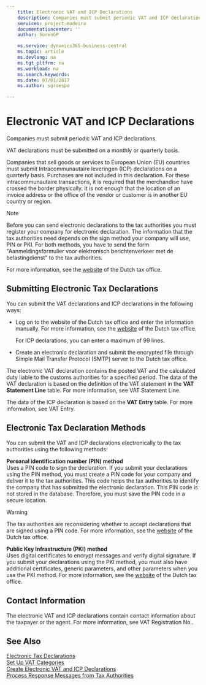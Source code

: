 ```yaml
---
    title: Electronic VAT and ICP Declarations
    description: Companies must submit periodic VAT and ICP declarations.
    services: project-madeira
    documentationcenter: ''
    author: SorenGP

    ms.service: dynamics365-business-central
    ms.topic: article
    ms.devlang: na
    ms.tgt_pltfrm: na
    ms.workload: na
    ms.search.keywords:
    ms.date: 07/01/2017
    ms.author: sgroespe

---
```

# Electronic VAT and ICP Declarations
Companies must submit periodic VAT and ICP declarations.  

VAT declarations must be submitted on a monthly or quarterly basis.  

Companies that sell goods or services to European Union (EU) countries must submit Intracommunautaire leveringen (ICP) declarations on a quarterly basis. Purchases are not included in this declaration. For these intracommunautaire transactions, it is required that the merchandise have crossed the border physically. It is not enough that the location of an invoice address or the office of the vendor or customer is in another EU country or region.  

> [!NOTE]  
>  Before you can send electronic declarations to the tax authorities you must register your company for electronic declaration. The information that the tax authorities need depends on the sign method your company will use, PIN or PKI. For both methods, you have to send the form "Aanmeldingsformulier voor elektronisch berichtenverkeer met de belastingdienst" to the tax authorities.  
>   
>  For more information, see the [website](http://go.microsoft.com/fwlink/?LinkID=223151) of the Dutch tax office.  

## Submitting Electronic Tax Declarations  
You can submit the VAT declarations and ICP declarations in the following ways:  

- Log on to the website of the Dutch tax office and enter the information manually. For more information, see the [website](http://go.microsoft.com/fwlink/?LinkID=223151) of the Dutch tax office.  

    For ICP declarations, you can enter a maximum of 99 lines.  

- Create an electronic declaration and submit the encrypted file through Simple Mail Transfer Protocol (SMTP) server to the Dutch tax office.  

The electronic VAT declaration contains the posted VAT and the calculated duty liable to the customs authorities for a specified period. The data of the VAT declaration is based on the definition of the VAT statement in the **VAT Statement Line** table. For more information, see VAT Statement Line.  

The data of the ICP declaration is based on the **VAT Entry** table. For more information, see VAT Entry.  

## Electronic Tax Declaration Methods  
You can submit the VAT and ICP declarations electronically to the tax authorities using the following methods:  

**Personal identification number (PIN) method**  
 Uses a PIN code to sign the declaration. If you submit your declarations using the PIN method, you must create a PIN code for your company and deliver it to the tax authorities. This code helps the tax authorities to identify the company that has submitted the electronic declaration. This PIN code is not stored in the database. Therefore, you must save the PIN code in a secure location.  

> [!WARNING]  
>  The tax authorities are reconsidering whether to accept declarations that are signed using a PIN code. For more information, see the [website](http://go.microsoft.com/fwlink/?LinkID=223151) of the Dutch tax office.  

**Public Key Infrastructure (PKI) method**  
 Uses digital certificates to encrypt messages and verify digital signature. If you submit your declarations using the PKI method, you must also have additional certificates, generic parameters, and other parameters when you use the PKI method. For more information, see the [website](http://go.microsoft.com/fwlink/?LinkID=223151) of the Dutch tax office.  

## Contact Information  
The electronic VAT and ICP declarations contain contact information about the taxpayer or the agent. For more information, see VAT Registration No..  

## See Also  
 [Electronic Tax Declarations](electronic-tax-declarations.md)   
 [Set Up VAT Categories](how-to-set-up-vat-categories.md)   
 [Create Electronic VAT and ICP Declarations](how-to-create-electronic-vat-and-icp-declarations.md)   
 [Process Response Messages from Tax Authorities](how-to-process-response-messages-from-tax-authorities.md)
